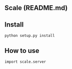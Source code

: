 ## Scale (README.md)

## Install

```
python setup.py install
```

## How to use

```
import scale.server


```
